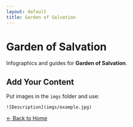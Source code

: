 ```yaml
---
layout: default
title: Garden of Salvation
---
```


<div class="container">
<h1>Garden of Salvation</h1>
<p>Infographics and guides for <strong>Garden of Salvation</strong>.</p>
</div>

## Add Your Content

Put images in the `imgs` folder and use:

`![Description](imgs/example.jpg)`

[← Back to Home](../../Home.html)

